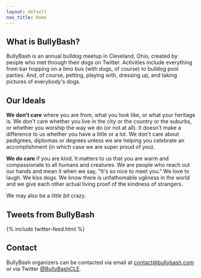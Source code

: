 ```yaml
---
layout: default
nav_title: Home
---
```

## What is BullyBash?
BullyBash is an annual bulldog meetup in Cleveland, Ohio, created by people who met through their dogs on Twitter.
Activities include everything from bar hopping on a limo bus (with dogs, of course) to bulldog pool parties.
And, of course, petting, playing with, dressing up, and taking pictures of everybody's dogs.

## Our Ideals
**We don't care** where you are from, what you look like, or what your heritage is. We don't care whether you live in the city or the country or the suburbs,
or whether you worship the way we do (or not at all). It doesn't make a difference to us whether you have a little or a lot.
We don't care about pedigrees, dipliomas or degrees unless we are helping you celebrate an accomplishment (in which case we
are super proud of you).

**We do care** if you are kind. It matters to us that you are warm and compassionate to all humans and creatures.
We are people who reach out our hands and mean it when we say, "It's so nice to meet you." We love to laugh. We kiss dogs.
We know there is unfathomable ugliness in the world and we give each other actual living proof of the kindness of strangers.

We may also be a *little bit* crazy. 

## Tweets from BullyBash
{% include twitter-feed.html %}

## Contact
BullyBash organizers can be contacted via email at [contact@bullybash.com](mailto:contact@bullybash.com) or via Twitter [@BullyBashCLE](https://twitter.com/bullybashcle).
